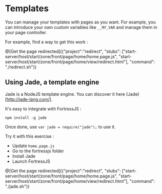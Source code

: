 # Templates

You can manage your templates with pages as you want. For example, you can introduce your own custom variables like `__MY_VAR` and manage them in your page controller.

For example, find a way to get this work :

@[Get the page redirected]({"project":"redirect", "stubs": ["start-server/host/start/zone/front/page/home/home.page.js", "start-server/host/start/zone/front/page/home/view/redirect.html"], "command": "./redirect.sh"})

## Using Jade, a template engine

Jade is a NodeJS template engine. You can discover it here (Jade)[http://jade-lang.com/].

It's easy to integrate with FortressJS :

`npm install -g jade`

Once done, use `var jade = require("jade");` to use it.

Try it with this exercise :

* Update `home.page.js`
* Go to the fortressjs folder
* Install Jade
* Launch FortressJS

@[Get the page redirected]({"project":"redirect", "stubs": ["start-server/host/start/zone/front/page/home/home.page.js", "start-server/host/start/zone/front/page/home/view/redirect.html"], "command": "./jade.sh"})
